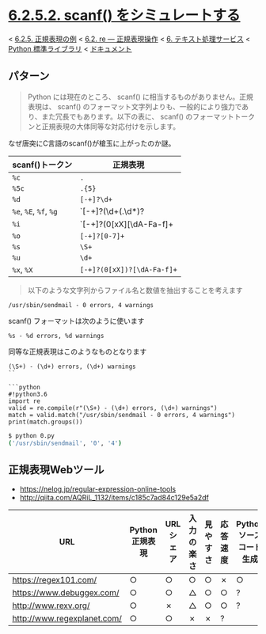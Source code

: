 # [6.2.5.2. scanf() をシミュレートする](https://docs.python.jp/3/library/re.html#simulating-scanf)

< [6.2.5. 正規表現の例](https://docs.python.jp/3/library/re.html#regular-expression-examples) < [6.2. re — 正規表現操作](https://docs.python.jp/3/library/re.html#module-re) < [6. テキスト処理サービス](https://docs.python.jp/3/library/text.html#text-processing-services) < [Python 標準ライブラリ](https://docs.python.jp/3/library/index.html#the-python-standard-library) < [ドキュメント](https://docs.python.jp/3/index.html)

## パターン

> Python には現在のところ、 scanf() に相当するものがありません。正規表現は、 scanf() のフォーマット文字列よりも、一般的により強力であり、また冗長でもあります。以下の表に、 scanf() のフォーマットトークンと正規表現の大体同等な対応付けを示します。

なぜ唐突にC言語のscanf()が槍玉に上がったのか謎。

scanf()トークン|正規表現
---------------|--------
`%c`|`.`
`%5c`|`.{5}`
`%d`|`[-+]?\d+`
`%e`, `%E`, `%f`, `%g`|`[-+]?(\d+(\.\d*)?|\.\d+)([eE][-+]?\d+)?`
`%i`|`[-+]?(0[xX][\dA-Fa-f]+|0[0-7]*|\d+)`
`%o`|`[-+]?[0-7]+`
`%s`|`\S+`
`%u`|`\d+`
`%x`, `%X`|`[-+]?(0[xX])?[\dA-Fa-f]+`

> 以下のような文字列からファイル名と数値を抽出することを考えます

```
/usr/sbin/sendmail - 0 errors, 4 warnings
```

scanf() フォーマットは次のように使います

```
%s - %d errors, %d warnings
```

同等な正規表現はこのようなものとなります

```
(\S+) - (\d+) errors, (\d+) warnings
``

```python
#!python3.6
import re
valid = re.compile(r"(\S+) - (\d+) errors, (\d+) warnings")
match = valid.match("/usr/sbin/sendmail - 0 errors, 4 warnings")
print(match.groups())
```
```sh
$ python 0.py 
('/usr/sbin/sendmail', '0', '4')
```

## 正規表現Webツール

* https://nelog.jp/regular-expression-online-tools
* http://qiita.com/AQRiL_1132/items/c185c7ad84c129e5a2df

URL|Python正規表現|URLシェア|入力の楽さ|見やすさ|応答速度|Pythonソースコード生成
---|--------------|---------|----------|--------|--------|----------------------
https://regex101.com/|○|○|○|○|✗|○
https://www.debuggex.com/|○|○|△|○|○|?
http://www.rexv.org/|○|✗|△|○|○|?
http://www.regexplanet.com/|○|○|✗|✗|?

